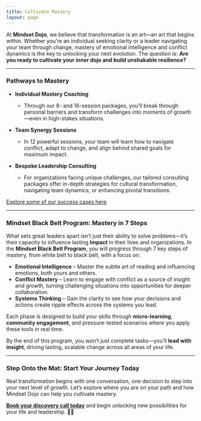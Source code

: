 ```yaml
---
title: Cultivate Mastery
layout: page
---
```


At **Mindset Dojo**, we believe that transformation is an art—an art that begins within. Whether you’re an individual seeking clarity or a leader navigating your team through change, mastery of emotional intelligence and conflict dynamics is the key to unlocking your next evolution. The question is: **Are you ready to cultivate your inner dojo and build unshakable resilience?**

---

### Pathways to Mastery

- **Individual Mastery Coaching**
  - Through our 8- and 16-session packages, you’ll break through personal barriers and transform challenges into moments of growth—even in high-stakes situations.

- **Team Synergy Sessions**
  - In 12 powerful sessions, your team will learn how to navigate conflict, adapt to change, and align behind shared goals for maximum impact.

- **Bespoke Leadership Consulting**
  - For organizations facing unique challenges, our tailored consulting packages offer in-depth strategies for cultural transformation, navigating team dynamics, or enhancing pivotal transitions.

[Explore some of our success cases here](https://projects.michael.basil.one/)

---

### **Mindset Black Belt Program: Mastery in 7 Steps**

What sets great leaders apart isn’t just their ability to solve problems—it’s their capacity to influence lasting **Impact** in their lives and organizations. In the **Mindset Black Belt Program**, you will progress through 7 key steps of mastery, from white belt to black belt, with a focus on:

- **Emotional Intelligence** – Master the subtle art of reading and influencing emotions, both yours and others.
- **Conflict Mastery** – Learn to engage with conflict as a source of insight and growth, turning challenging situations into opportunities for deeper collaboration.
- **Systems Thinking** – Gain the clarity to see how your decisions and actions create ripple effects across the systems you lead.

Each phase is designed to build your skills through **micro-learning**, **community engagement**, and pressure-tested scenarios where you apply these tools in real time.

By the end of this program, you won’t just complete tasks—you’ll **lead with insight**, driving lasting, scalable change across all areas of your life.

---

### **Step Onto the Mat: Start Your Journey Today**

Real transformation begins with one conversation, one decision to step into your next level of growth. Let’s explore where you are on your path and how Mindset Dojo can help you cultivate mastery.

**[Book your discovery call today](https://connect.mindset.dojo.center)** and begin unlocking new possibilities for your life and leadership. 🙏🌿
